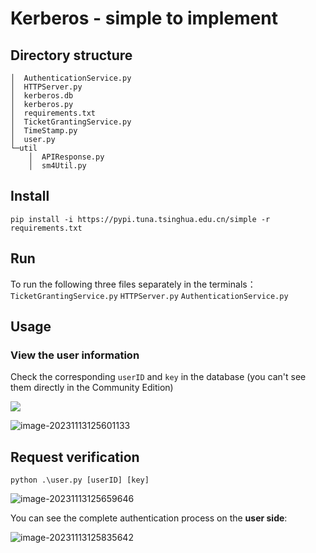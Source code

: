 # Kerberos - simple to implement

## Directory structure

```
│  AuthenticationService.py
│  HTTPServer.py
│  kerberos.db
│  kerberos.py
│  requirements.txt
│  TicketGrantingService.py
│  TimeStamp.py
│  user.py
└─util
    │  APIResponse.py
    │  sm4Util.py
```



## Install

```
pip install -i https://pypi.tuna.tsinghua.edu.cn/simple -r requirements.txt
```



## Run

To run the following three files separately in the terminals：` TicketGrantingService.py` `HTTPServer.py` `AuthenticationService.py`



## Usage

### View the user information

Check the corresponding `userID` and `key` in the database (you can't see them directly in the Community Edition)

![](https://imagerepoyu.oss-cn-hangzhou.aliyuncs.com/blogimage-20231113125526300.png)

![image-20231113125601133](https://imagerepoyu.oss-cn-hangzhou.aliyuncs.com/blogimage-20231113125601133.png)



## Request verification

```shell
python .\user.py [userID] [key]
```

![image-20231113125659646](https://imagerepoyu.oss-cn-hangzhou.aliyuncs.com/blogimage-20231113125659646.png)

You can see the complete authentication process on the **user side**:

![image-20231113125835642](https://imagerepoyu.oss-cn-hangzhou.aliyuncs.com/blogblogimage-20231113125835642.png)
